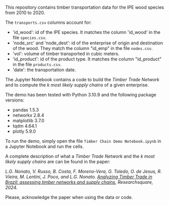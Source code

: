 This repository contains timber transportation data for the IPE wood species from 2010 to 2020. 

The `transports.csv` columns account for:

- 'id_wood': id of the IPE species. It matches the column 'id_wood' in the file `species.csv`.
- 'node_src' and 'node_dest': id of the enterprise of origin and destination of the wood. They match the column "id_emp" in the file `nodes.csv`. 
- 'vol': volume of timber transported in cubic meters.
- 'id_product': id of the product type. It matches the column "id_product" in the file `products.csv`.
- 'date': the transportation date.

The Jupyter Notebook contains a code to build the _Timber Trade Network_ and to compute the _k most likely supply chains_ of a given enterprise.

The demo has been tested with Python 3.10.9 and the following package versions:
- pandas 1.5.3
- networkx 2.8.4
- matplotlib 3.7.0
- tqdm 4.64.1
- plotly 5.9.0

To run the demo, simply open the file `Timber Chain Demo Notebook.ipynb` in a Jupyter Notebook and run the cells. 

A complete description of what a _Timber Trade Network_ and the _k most likely supply chains_ are can be found in the paper:

_L.G. Nonato, V. Russo, B. Costa, F. Moreno-Vera, G. Toledo, O. de Jesus, R. Vieira, M. Lentini, J. Poco, and L.G. Nonato.
[Analyzing Timber Trade in Brazil: assessing timber networks and supply chains](https://www.researchsquare.com/article/rs-4580916/v1), Researchsquare, 2024._

Please, acknowledge the paper when using the data or code.
